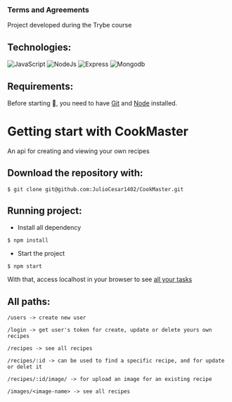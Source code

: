 ### Terms and Agreements

Project developed during the Trybe course

## Technologies:
![JavaScript](https://img.shields.io/badge/JavaScript-yellow?style=for-the-badge&logo=JavaScript&logoColor=white)
![NodeJs](https://img.shields.io/badge/nodejs-green?style=for-the-badge&logo=node.js&logoColor=white)
![Express](https://img.shields.io/badge/express-white?style=for-the-badge&logo=express&logoColor=black)
![Mongodb](https://img.shields.io/badge/mongodb-darkgreen?style=for-the-badge&logo=mongodb&logoColor=white)

## Requirements:
Before starting :checkered_flag:, you need to have [Git](https://git-scm.com) and [Node](https://nodejs.org/en/) installed.

# Getting start with CookMaster

An api for creating and viewing your own recipes

## Download the repository with:
```
$ git clone git@github.com:JulioCesar1402/CookMaster.git
```

## Running project:

- Install all dependency
```
$ npm install
```
- Start the project
```
$ npm start
```
With that, access localhost in your browser to see [all your tasks](http://localhost:3000/)

## All paths:
`/users -> create new user`

`/login -> get user's token for create, update or delete yours own recipes`

`/recipes -> see all recipes`

`/recipes/:id -> can be used to find a specific recipe, and for update or delet it`

`/recipes/:id/image/ -> for upload an image for an existing recipe`

`/images/<image-name> -> see all recipes`

